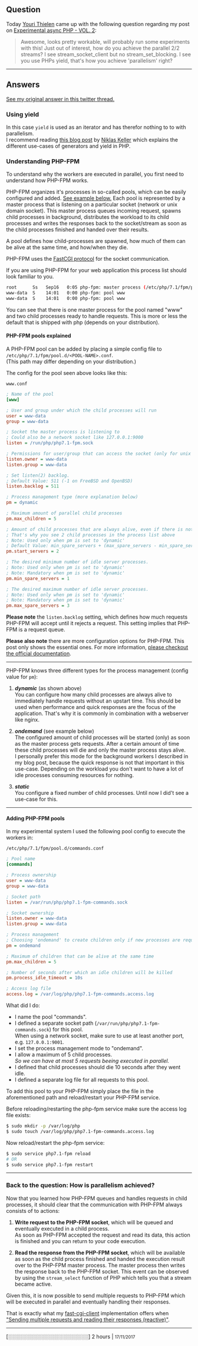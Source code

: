 ## Question

Today <i class="fa fa-twitter"></i> [Youri Thielen](https://twitter.com/yourithielen) came up with the following question regarding my post on [Experimental async PHP - VOL. 2](@baseUrl@/php/experimental-async-php-volume-2.html):

> Awesome, looks pretty workable, will probably run some experiments with this! Just out of interest, how do you achieve the parallel
> 2/2 streams? I see stream_socket_client but no stream_set_blocking. I see you use PHPs yield, that's how you achieve 'parallelism' right?

---

## Answers

[See my original answer in this twitter thread.](https://twitter.com/hollodotme/status/909484318522822663)

### Using yield

In this case `yield` is used as an iterator and has therefor nothing to to with parallelism.  
I recommend reading [this blog post](http://blog.kelunik.com/2017/09/14/an-introduction-to-generators-in-php.html) 
by <i class="fa fa-twitter"></i> [Niklas Keller](https://twitter.com/kelunik) which explains the different use-cases of
generators and yield in PHP.

### Understanding PHP-FPM

To understand why the workers are executed in parallel, you first need to understand how PHP-FPM works.

PHP-FPM organizes it's processes in so-called pools, which can be easily configured and added. [See example below.](#adding-php-fpm-pools) 
Each pool is represented by a master process that is listening on a particular socket (network or unix domain socket). 
This master process queues incoming request, spawns child processes in background, distributes the workload to its child processes 
and writes the responses back to the socket/stream as soon as the child processes finished and handed over their results. 

A pool defines how child-processes are spawned, how much of them can be alive at the same time, and how/when they die.

PHP-FPM uses the [FastCGI protocol](http://www.mit.edu/~yandros/doc/specs/fcgi-spec.html) for the socket communication.

If you are using PHP-FPM for your web application this process list should look familiar to you.

```bash
root      Ss   Sep16   0:05 php-fpm: master process (/etc/php/7.1/fpm/php-fpm.conf)
www-data  S    14:01   0:00 php-fpm: pool www
www-data  S    14:01   0:00 php-fpm: pool www
``` 

You can see that there is one master process for the pool named "www" and two child processes ready to handle requests.
This is more or less the default that is shipped with php (depends on your distribution).

#### PHP-FPM pools explained

A PHP-FPM pool can be added by placing a simple config file to `/etc/php/7.1/fpm/pool.d/<POOL-NAME>.conf`.  
(This path may differ depending on your distribution.)

The config for the pool seen above looks like this:

<i class="fa fa-file-o"></i> `www.conf`

```ini
; Name of the pool
[www]

; User and group under which the child processes will run
user = www-data
group = www-data

; Socket the master process is listening to
; Could also be a network socket like 127.0.0.1:9000
listen = /run/php/php7.1-fpm.sock

; Permissions for user/group that can access the socket (only for unix domain socket relevant)
listen.owner = www-data
listen.group = www-data

; Set listen(2) backlog.
; Default Value: 511 (-1 on FreeBSD and OpenBSD)
listen.backlog = 511

; Process management type (more explanation below)
pm = dynamic

; Maximum amount of parallel child processes
pm.max_children = 5

; Amount of child processes that are always alive, even if there is nothing to do
; That's why you see 2 child processes in the process list above
; Note: Used only when pm is set to 'dynamic'
; Default Value: min_spare_servers + (max_spare_servers - min_spare_servers) / 2 
pm.start_servers = 2

; The desired minimum number of idle server processes.
; Note: Used only when pm is set to 'dynamic'
; Note: Mandatory when pm is set to 'dynamic'
pm.min_spare_servers = 1

; The desired maximum number of idle server processes.
; Note: Used only when pm is set to 'dynamic'
; Note: Mandatory when pm is set to 'dynamic'
pm.max_spare_servers = 3
```

**Please note** the `listen.backlog` setting, which defines how much requests PHP-FPM will accept until it rejects a request.
This setting implies that PHP-FPM is a request queue.

**Please also note** there are more configuration options for PHP-FPM. This post only shows the essential ones. For more
information, [please checkout the official documentation](http://php.net/manual/en/install.fpm.configuration.php).

---

PHP-FPM knows three different types for the process management (config value for `pm`):

1. _**dynamic**_ (as shown above)  
   You can configure how many child processes are always alive to immediately handle requests without an upstart time.
   This should be used when performance and quick responses are the focus of the application. That's why it is commonly 
   in combination with a webserver like nginx.  
   
2. _**ondemand**_ (see example below)  
   The configured amount of child processes will be started (only) as soon as the master process gets requests. After a certain amount of time
   these child processes will die and only the master process stays alive.  
   I personally prefer this mode for the background workers I described in my blog post, 
   because the quick response is not that important in this use-case.
   Depending on the workload you don't want to have a lot of idle processes consuming resources for nothing.  
   
3. _**static**_  
   You configure a fixed number of child processes. Until now I did't see a use-case for this.

---

<a name="adding-php-fpm-pools"></a>
#### Adding PHP-FPM pools

In my experimental system I used the following pool config to execute the workers in:

<i class="fa fa-file-o"></i> `/etc/php/7.1/fpm/pool.d/commands.conf`

```ini
; Pool name
[commands]

; Process ownership
user = www-data
group = www-data

; Socket path
listen = /var/run/php/php7.1-fpm-commands.sock

; Socket ownership
listen.owner = www-data
listen.group = www-data

; Process management
; Choosing 'ondemand' to create children only if new processes are requested (less overhead)
pm = ondemand

; Maximum of children that can be alive at the same time
pm.max_children = 5

; Number of seconds after which an idle children will be killed
pm.process_idle_timeout = 10s

; Access log file
access.log = /var/log/php/php7.1-fpm-commands.access.log
```

What did I do:

* I name the pool "commands".
* I defined a separate socket path (`/var/run/php/php7.1-fpm-commands.sock`) for this pool.  
  When using a network socket, make sure to use at least another port, e.g. `127.0.0.1:9001`.
* I set the process management mode to "ondemand".
* I allow a maximum of 5 child processes.  
  *So we can have at most 5 requests beeing executed in parallel.*
* I defined that child processes should die 10 seconds after they went idle.
* I defined a separate log file for all requests to this pool.  

To add this pool to your PHP-FPM simply place the file in the aforementioned path and reload/restart your PHP-FPM service.

Before reloading/restarting the php-fpm service make sure the access log file exists:

```bash
$ sudo mkdir -p /var/log/php
$ sudo touch /var/log/php/php7.1-fpm-commands.access.log
```

Now reload/restart the php-fpm service:

```bash
$ sudo service php7.1-fpm reload
# OR
$ sudo service php7.1-fpm restart
``` 

---

### Back to the question: How is parallelism achieved?

Now that you learned how PHP-FPM queues and handles requests in child processes, 
it should clear that the communication with PHP-FPM always consists of to actions:

1. **Write request to the PHP-FPM socket**, which will be queued and eventually executed in a child process.  
   As soon as PHP-FPM accepted the request and read its data, this action is finished and you can return to your code execution.  
   
2. **Read the response from the PHP-FPM socket**, which will be available as soon as the child process finished and 
   handed the execution result over to the PHP-FPM master process. The master process then writes the response back 
   to the PHP-FPM socket. This event can be observed by using the `stream_select` function of PHP which tells you that a 
   stream became active.

Given this, it is now possible to send multiple requests to PHP-FPM which will be executed in parallel and eventually 
handling their responses.

That is exactly what my [fast-cgi-client](https://github.com/hollodotme/fast-cgi-client) implementation offers when  
["Sending multiple requests and reading their responses (reactive)"](https://github.com/hollodotme/fast-cgi-client#sending-multiple-requests-and-reading-their-responses-reactive).  

---

[<i class="fa fa-coffee"></i>░░░░░░░░░░░░░░░░░░░░░░<i class="fa fa-beer"></i>] 2 hours | <small>17/11/2017</small>
